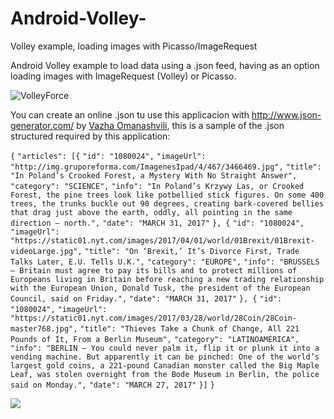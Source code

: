 # Android-Volley-
Volley example, loading images with Picasso/ImageRequest 


Android Volley example to load data using a .json feed, having as an option loading images with ImageRequest (Volley) or Picasso.

![VolleyForce](https://i.stack.imgur.com/RvgPU.jpg)



You can create an online .json tu use this applicacion with http://www.json-generator.com/ by [Vazha Omanashvili](http://rainum.me/), this is a sample of the .json structured required by this application:


`{`
	`"articles": [{`
		`"id": "1080024",`
		`"imageUrl": "http://img.gruporeforma.com/ImagenesIpad/4/467/3466469.jpg",`
		`"title": "In Poland’s Crooked Forest, a Mystery With No Straight Answer",`
		`"category": "SCIENCE",`
		`"info": "In Poland’s Krzywy Las, or Crooked Forest, the pine trees look like potbellied stick figures. On some 400 trees, the trunks buckle out 90 degrees, creating bark-covered bellies that drag just above the earth, oddly, all pointing in the same direction — north.",`
		`"date": "MARCH 31, 2017"`
	`}, {`
		`"id": "1080024",`
		`"imageUrl": "https://static01.nyt.com/images/2017/04/01/world/01Brexit/01Brexit-videoLarge.jpg",`
		`"title": "On ‘Brexit,’ It’s Divorce First, Trade Talks Later, E.U. Tells U.K.",`
		`"category": "EUROPE",`
		`"info": "BRUSSELS — Britain must agree to pay its bills and to protect millions of Europeans living in Britain before reaching a new trading relationship with the European Union, Donald Tusk, the president of the European Council, said on Friday.",`
		`"date": "MARCH 31, 2017"`
	`}, {`
		`"id": "1080024",`
		`"imageUrl": "https://static01.nyt.com/images/2017/03/28/world/28Coin/28Coin-master768.jpg",`
		`"title": "Thieves Take a Chunk of Change, All 221 Pounds of It, From a Berlin Museum",`
		`"category": "LATINOAMÉRICA",`
		`"info": "BERLIN — You could never palm it, flip it or plunk it into a vending machine. But apparently it can be pinched: One of the world’s largest gold coins, a 221-pound Canadian monster called the Big Maple Leaf, was stolen overnight from the Bode Museum in Berlin, the police said on Monday.",`
		`"date": "MARCH 27, 2017"`
	`}]`
`}`



![](https://i.stack.imgur.com/VPeJL.png)
